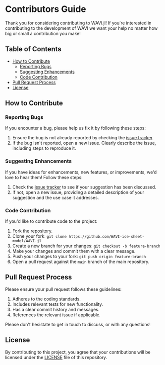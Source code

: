 # Contributors Guide

Thank you for considering contributing to WAVI.jl! If you're interested in contributing to the development of WAVI we want your help no matter how big or small a contribution you make! 

## Table of Contents
- [How to Contribute](#how-to-contribute)
  - [Reporting Bugs](#reporting-bugs)
  - [Suggesting Enhancements](#suggesting-enhancements)
  - [Code Contribution](#code-contribution)
- [Pull Request Process](#pull-request-process)
- [License](#license)

## How to Contribute

### Reporting Bugs

If you encounter a bug, please help us fix it by following these steps:

1. Ensure the bug is not already reported by checking the [issue tracker](https://github.com/WAVI-ice-sheet-model/WAVI.jl/issues).
2. If the bug isn't reported, open a new issue. Clearly describe the issue, including steps to reproduce it.

### Suggesting Enhancements

If you have ideas for enhancements, new features, or improvements, we'd love to hear them! Follow these steps:

1. Check the [issue tracker](https://github.com/WAVI-ice-sheet-model/WAVI.jl/issues) to see if your suggestion has been discussed.
2. If not, open a new issue, providing a detailed description of your suggestion and the use case it addresses.

### Code Contribution

If you'd like to contribute code to the project:

1. Fork the repository.
2. Clone your fork: `git clone https://github.com/WAVI-ice-sheet-model/WAVI.jl`
3. Create a new branch for your changes: `git checkout -b feature-branch`
4. Make your changes and commit them with a clear message.
5. Push your changes to your fork: `git push origin feature-branch`
6. Open a pull request against the `main` branch of the main repository.


## Pull Request Process

Please ensure your pull request follows these guidelines:

1. Adheres to the coding standards.
2. Includes relevant tests for new functionality.
3. Has a clear commit history and messages.
4. References the relevant issue if applicable.

Please don't hesistate to get in touch to discuss, or with any questions!

## License

By contributing to this project, you agree that your contributions will be licensed under the [LICENSE](https://github.com/WAVI-ice-sheet-model/WAVI.jl/blob/main/LICENSE) file of this repository.

